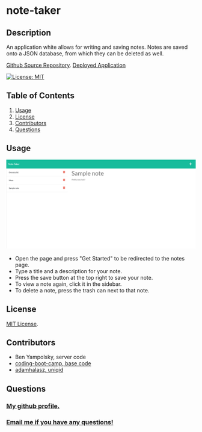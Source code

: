 # note-taker

## Description
An application white allows for writing and saving notes. Notes are saved onto a JSON database, from which they can be deleted as well.

[Github Source Repository](https://github.com/byampols/note-taker).
[Deployed Application](https://fathomless-springs-02090.herokuapp.com/)

[![License: MIT](https://img.shields.io/badge/License-MIT-yellow.svg)](https://opensource.org/licenses/MIT)

## Table of Contents
1. [Usage](#usage)
2. [License](#license)
3. [Contributors](#contributors)
4. [Questions](#questions)

## Usage

![Note Taker in action.](./public/assets/images/screenshot.jpg)

* Open the page and press "Get Started" to be redirected to the notes page.
* Type a title and a description for your note.
* Press the save button at the top right to save your note.
* To view a note again, click it in the sidebar.
* To delete a note, press the trash can next to that note.

## License

[MIT License](https://opensource.org/licenses/MIT).

## Contributors
* Ben Yampolsky, server code
* [coding-boot-camp, base code](https://github.com/coding-boot-camp/miniature-eureka/blob/main/Develop/db/db.json)
* [adamhalasz, uniqid](https://www.npmjs.com/package/uniqid)

## Questions
### [My github profile.](https://github.com/byampols)
### [Email me if you have any questions!](byampols@alumni.cmu.edu)